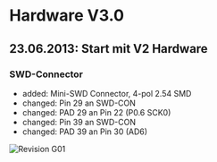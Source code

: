 # Hardware V3.0

## 23.06.2013: Start mit V2 Hardware

### SWD-Connector

* added:   Mini-SWD Connector, 4-pol 2.54 SMD
* changed: Pin 29 an SWD-CON
* changed: PAD 29 an Pin 22 (P0.6 SCK0)
* changed: Pin 39 an SWD-CON
* changed: PAD 39 an Pin 30 (AD6)

	
![Revision G01](https://raw.github.com/GSNT/TFT-Stuff/master/Hardware/TFT-Watterott/MI0283QT_v20.jpg)